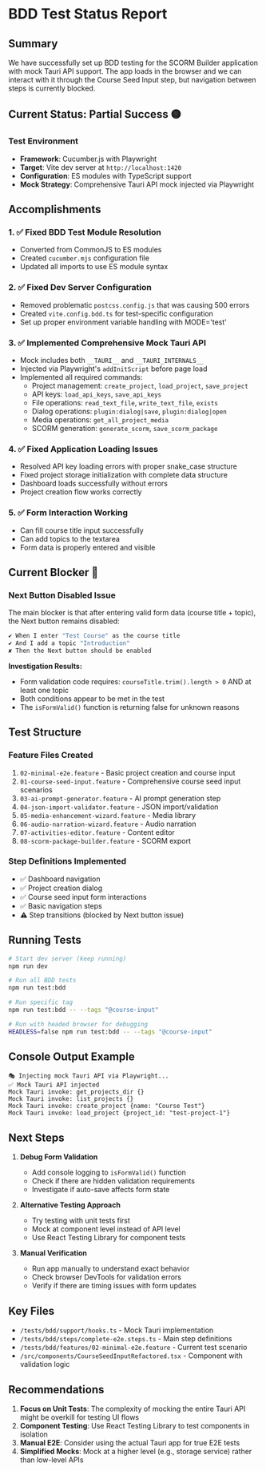# BDD Test Status Report

## Summary
We have successfully set up BDD testing for the SCORM Builder application with mock Tauri API support. The app loads in the browser and we can interact with it through the Course Seed Input step, but navigation between steps is currently blocked.

## Current Status: Partial Success 🟡

### Test Environment
- **Framework**: Cucumber.js with Playwright
- **Target**: Vite dev server at `http://localhost:1420`
- **Configuration**: ES modules with TypeScript support
- **Mock Strategy**: Comprehensive Tauri API mock injected via Playwright

## Accomplishments

### 1. ✅ Fixed BDD Test Module Resolution
- Converted from CommonJS to ES modules
- Created `cucumber.mjs` configuration file
- Updated all imports to use ES module syntax

### 2. ✅ Fixed Dev Server Configuration
- Removed problematic `postcss.config.js` that was causing 500 errors
- Created `vite.config.bdd.ts` for test-specific configuration
- Set up proper environment variable handling with MODE='test'

### 3. ✅ Implemented Comprehensive Mock Tauri API
- Mock includes both `__TAURI__` and `__TAURI_INTERNALS__`
- Injected via Playwright's `addInitScript` before page load
- Implemented all required commands:
  - Project management: `create_project`, `load_project`, `save_project`
  - API keys: `load_api_keys`, `save_api_keys`
  - File operations: `read_text_file`, `write_text_file`, `exists`
  - Dialog operations: `plugin:dialog|save`, `plugin:dialog|open`
  - Media operations: `get_all_project_media`
  - SCORM generation: `generate_scorm`, `save_scorm_package`

### 4. ✅ Fixed Application Loading Issues
- Resolved API key loading errors with proper snake_case structure
- Fixed project storage initialization with complete data structure
- Dashboard loads successfully without errors
- Project creation flow works correctly

### 5. ✅ Form Interaction Working
- Can fill course title input successfully
- Can add topics to the textarea
- Form data is properly entered and visible

## Current Blocker 🚧

### Next Button Disabled Issue
The main blocker is that after entering valid form data (course title + topic), the Next button remains disabled:

```bash
✔ When I enter "Test Course" as the course title
✔ And I add a topic "Introduction"
✘ Then the Next button should be enabled
```

**Investigation Results:**
- Form validation code requires: `courseTitle.trim().length > 0` AND at least one topic
- Both conditions appear to be met in the test
- The `isFormValid()` function is returning false for unknown reasons

## Test Structure

### Feature Files Created
1. `02-minimal-e2e.feature` - Basic project creation and course input
2. `01-course-seed-input.feature` - Comprehensive course seed input scenarios
3. `03-ai-prompt-generator.feature` - AI prompt generation step
4. `04-json-import-validator.feature` - JSON import/validation
5. `05-media-enhancement-wizard.feature` - Media library
6. `06-audio-narration-wizard.feature` - Audio narration
7. `07-activities-editor.feature` - Content editor
8. `08-scorm-package-builder.feature` - SCORM export

### Step Definitions Implemented
- ✅ Dashboard navigation
- ✅ Project creation dialog
- ✅ Course seed input form interactions
- ✅ Basic navigation steps
- ⚠️ Step transitions (blocked by Next button issue)

## Running Tests

```bash
# Start dev server (keep running)
npm run dev

# Run all BDD tests
npm run test:bdd

# Run specific tag
npm run test:bdd -- --tags "@course-input"

# Run with headed browser for debugging
HEADLESS=false npm run test:bdd -- --tags "@course-input"
```

## Console Output Example
```
🎭 Injecting mock Tauri API via Playwright...
✅ Mock Tauri API injected
Mock Tauri invoke: get_projects_dir {}
Mock Tauri invoke: list_projects {}
Mock Tauri invoke: create_project {name: "Course Test"}
Mock Tauri invoke: load_project {project_id: "test-project-1"}
```

## Next Steps

1. **Debug Form Validation**
   - Add console logging to `isFormValid()` function
   - Check if there are hidden validation requirements
   - Investigate if auto-save affects form state

2. **Alternative Testing Approach**
   - Try testing with unit tests first
   - Mock at component level instead of API level
   - Use React Testing Library for component tests

3. **Manual Verification**
   - Run app manually to understand exact behavior
   - Check browser DevTools for validation errors
   - Verify if there are timing issues with form updates

## Key Files

- `/tests/bdd/support/hooks.ts` - Mock Tauri implementation
- `/tests/bdd/steps/complete-e2e.steps.ts` - Main step definitions
- `/tests/bdd/features/02-minimal-e2e.feature` - Current test scenario
- `/src/components/CourseSeedInputRefactored.tsx` - Component with validation logic

## Recommendations

1. **Focus on Unit Tests**: The complexity of mocking the entire Tauri API might be overkill for testing UI flows
2. **Component Testing**: Use React Testing Library to test components in isolation
3. **Manual E2E**: Consider using the actual Tauri app for true E2E tests
4. **Simplified Mocks**: Mock at a higher level (e.g., storage service) rather than low-level APIs